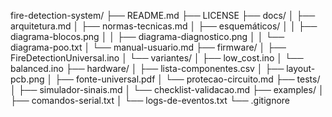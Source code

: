 fire-detection-system/
├── README.md
├── LICENSE
├── docs/
│   ├── arquitetura.md
│   ├── normas-tecnicas.md
│   ├── esquemáticos/
│   │   ├── diagrama-blocos.png
│   │   ├── diagrama-diagnostico.png
│   │   └── diagrama-poo.txt
│   └── manual-usuario.md
├── firmware/
│   ├── FireDetectionUniversal.ino
│   └── variantes/
│       ├── low_cost.ino
│       └── balanced.ino
├── hardware/
│   ├── lista-componentes.csv
│   ├── layout-pcb.png
│   ├── fonte-universal.pdf
│   └── protecao-circuito.md
├── tests/
│   ├── simulador-sinais.md
│   └── checklist-validacao.md
├── examples/
│   ├── comandos-serial.txt
│   └── logs-de-eventos.txt
└── .gitignore
